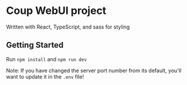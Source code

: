 # Coup WebUI project

Written with React, TypeScript, and sass for styling

## Getting Started

Run `npm install` and `npm run dev`

Note: If you have changed the server port number from its default, you'll want to update it in the `.env` file!
